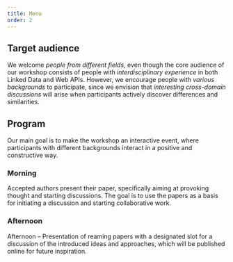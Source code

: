 ```yaml
---
title: Menu
order: 2
---
```


## Target audience
We welcome *people from different fields*,
even though the core audience of our workshop consists of
people with *interdisciplinary experience* in both Linked Data and Web APIs.
However, we encourage people with *various backgrounds* to participate,
since we envision that *interesting cross-domain discussions* will arise
when participants actively discover differences and similarities.

## Program
Our main goal is to make the workshop an interactive event,
where participants with different backgrounds interact in a positive and constructive way.

### Morning
Accepted authors present their paper,
specifically aiming at provoking thought and starting discussions.
The goal is to use the papers as a basis for initiating a discussion
and starting collaborative work.

### Afternoon
Afternoon – Presentation of reaming papers
with a designated slot for a discussion of the introduced ideas and approaches,
which will be published online for future inspiration.
